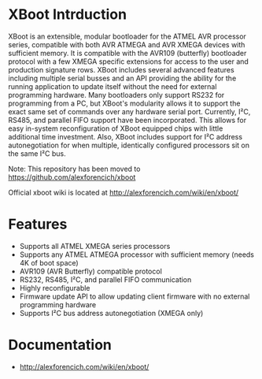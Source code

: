 # XBoot Intrduction #

XBoot is an extensible, modular bootloader for the ATMEL AVR processor series, compatible with both AVR ATMEGA and AVR XMEGA devices with sufficient memory. It is compatible with the AVR109 (butterfly) bootloader protocol with a few XMEGA specific extensions for access to the user and production signature rows. XBoot includes several advanced features including multiple serial busses and an API providing the ability for the running application to update itself without the need for external programming hardware. Many bootloaders only support RS232 for programming from a PC, but XBoot's modularity allows it to support the exact same set of commands over any hardware serial port. Currently, I²C, RS485, and parallel FIFO support have been incorporated. This allows for easy in-system reconfiguration of XBoot equipped chips with little additional time investment. Also, XBoot includes support for I²C address autonegotiation for when multiple, identically configured processors sit on the same I²C bus.

Note: This repository has been moved to https://github.com/alexforencich/xboot

Official xboot wiki is located at http://alexforencich.com/wiki/en/xboot/

# Features #

  * Supports all ATMEL XMEGA series processors
  * Supports any ATMEL ATMEGA processor with sufficient memory (needs 4K of boot space)
  * AVR109 (AVR Butterfly) compatible protocol
  * RS232, RS485, I²C, and parallel FIFO communication
  * Highly reconfigurable
  * Firmware update API to allow updating client firmware with no external programming hardware
  * Supports I²C bus address autonegotiation (XMEGA only)

# Documentation #

  * http://alexforencich.com/wiki/en/xboot/